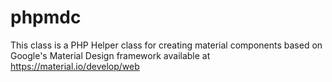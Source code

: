 # phpmdc
This class is a PHP Helper class for creating material components based on Google's Material Design framework available at https://material.io/develop/web
